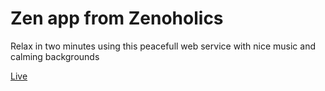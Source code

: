 # Zen app from Zenoholics

Relax in two minutes using this peacefull web service with nice music and calming backgrounds

[Live](https://bluzen.netlify.app/)
